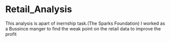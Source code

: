 # Retail_Analysis
This analysis is apart of inernship task.(The Sparks Foundation)
I worked as a Bussince manger to find the weak point on the retail data to improve the profit
